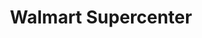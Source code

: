 ---
title: "Walmart Supercenter"
url: /buffalo/walmart-supercenter-transit-road/
shop: supermarket
---